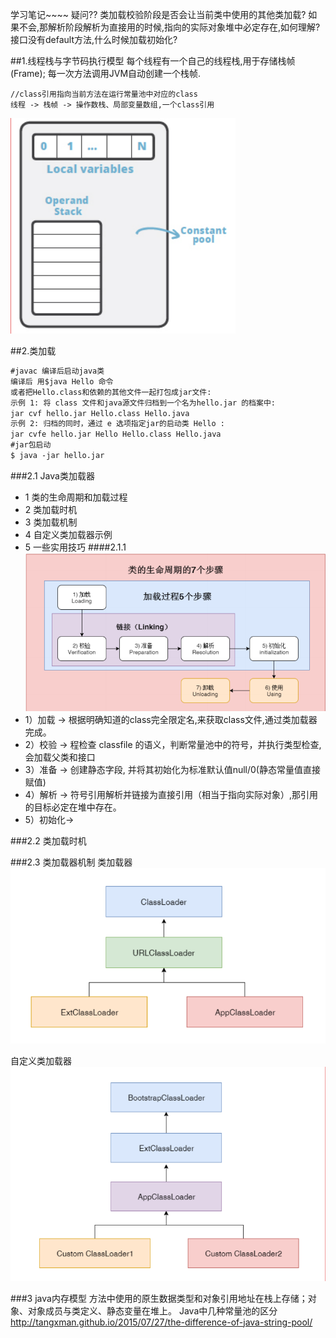 学习笔记~~~~
疑问??
类加载校验阶段是否会让当前类中使用的其他类加载? 如果不会,那解析阶段解析为直接用的时候,指向的实际对象堆中必定存在,如何理解?
接口没有default方法,什么时候加载初始化?



##1.线程栈与字节码执行模型
每个线程有一个自己的线程栈,用于存储栈帧(Frame);
每一次方法调用JVM自动创建一个栈帧.
````
//class引用指向当前方法在运行常量池中对应的class
线程 -> 栈帧 -> 操作数栈、局部变量数组,一个class引用
````
![avatar](images/栈帧.png)

##2.类加载
```markdown
#javac 编译后启动java类
编译后 用$java Hello 命令
或者把Hello.class和依赖的其他文件一起打包成jar文件:
示例 1: 将 class 文件和java源文件归档到一个名为hello.jar 的档案中:
jar cvf hello.jar Hello.class Hello.java
示例 2: 归档的同时，通过 e 选项指定jar的启动类 Hello :
jar cvfe hello.jar Hello Hello.class Hello.java
#jar包启动
$ java ‐jar hello.jar
```
###2.1 Java类加载器
- 1 类的生命周期和加载过程
- 2 类加载时机
- 3 类加载机制
- 4 自定义类加载器示例
- 5 一些实用技巧
####2.1.1 
![avatar](images/类的生命周期.jpg)
- 1）加载 -> 根据明确知道的class完全限定名,来获取class文件,通过类加载器完成。
- 2）校验 -> 程检查 classfile 的语义，判断常量池中的符号，并执行类型检查, 会加载父类和接口
- 3）准备 -> 创建静态字段, 并将其初始化为标准默认值null/0(静态常量值直接赋值)
- 4）解析 -> 符号引用解析并链接为直接引用（相当于指向实际对象）,那引用的目标必定在堆中存在。
- 5）初始化-> 

###2.2 类加载时机

###2.3 类加载器机制
类加载器
![avatar](images/类加载器.png)

自定义类加载器
![avatar](images/自定义类加载器.png)

###3 java内存模型
方法中使用的原生数据类型和对象引用地址在栈上存储；对象、对象成员与类定义、静态变量在堆上。
Java中几种常量池的区分 http://tangxman.github.io/2015/07/27/the-difference-of-java-string-pool/
